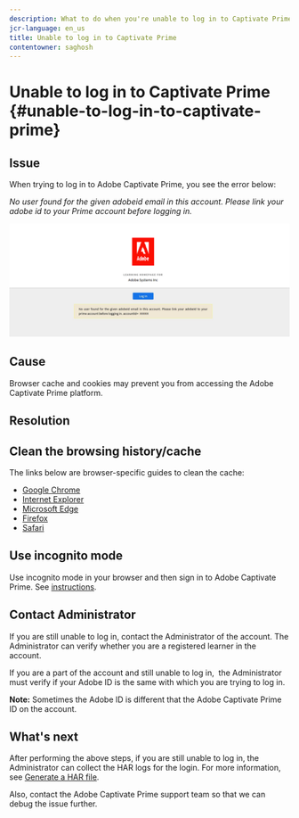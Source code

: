 ```yaml
---
description: What to do when you're unable to log in to Captivate Prime.
jcr-language: en_us
title: Unable to log in to Captivate Prime
contentowner: saghosh
---
```



# Unable to log in to Captivate Prime {#unable-to-log-in-to-captivate-prime}

## Issue

When trying to log in to Adobe Captivate Prime, you see the error below:

*No user found for the given adobeid email in this account. Please link your adobe id to your Prime account before logging in.*

![](assets/prime-error-message.png)

## Cause

Browser cache and cookies may prevent you from accessing the Adobe Captivate Prime platform.

## Resolution

## Clean the browsing history/cache

The links below are browser-specific guides to clean the cache:

* [Google Chrome](https://support.google.com/accounts/answer/32050?co=GENIE.Platform%3DDesktop&hl=en)
* [Internet Explorer](https://kb.wisc.edu/page.php?id=1514)
* [Microsoft Edge](https://www.bitdefender.com/support/how-to-clear-the-cache-and-cookies%C2%A0in-microsoft-edge-1914.html)
* [Firefox](https://kb.iu.edu/d/ahic)
* [Safari](https://oit.colorado.edu/tutorial/clear-web-browser-cache-safari-6)

## Use incognito mode

Use incognito mode in your browser and then sign in to Adobe Captivate Prime. See [instructions](https://support.google.com/chrome/answer/95464?co=GENIE.Platform%3DDesktop&hl=en&oco=0).

## Contact Administrator

If you are still unable to log in,&nbsp;contact the Administrator of the account. The Administrator can verify whether you are a registered learner in the account.

If you are a part of the account and still unable to log in,&nbsp;&nbsp;the Administrator must verify if your Adobe ID is the same with which you are trying to log in.&nbsp;

**Note:**&nbsp;Sometimes the Adobe ID is different that the Adobe Captivate Prime ID on the account.

## What's next

After performing the above steps, if you are still unable to log in, the Administrator can collect the HAR logs for the login. For more information, see [Generate a HAR file](https://helpx.adobe.com/captivate-prime/kb/generate-HAR-file.html).

Also, contact the Adobe Captivate Prime support team so that we can debug the issue further.
